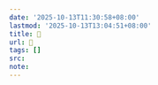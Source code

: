 ```yaml
---
date: '2025-10-13T11:30:58+08:00'
lastmod: '2025-10-13T13:04:51+08:00'
title: 󰧳
url: 󰧳
tags: []
src:
note:
---
```

